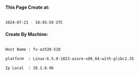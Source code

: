 
   
#### This Page Create at:

```bash

2024-07-21 - 10:45:59 UTC

```

#### Create By Machine:

```bash

Host Name : fv-az530-528

platform  : Linux-6.5.0-1023-azure-x86_64-with-glibc2.35

Ip Local  : 10.1.0.96

```

